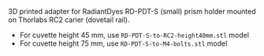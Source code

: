 3D printed adapter for RadiantDyes RD-PDT-S (small) prism holder mounted on Thorlabs RC2 carier (dovetail rail).
- For cuvette height 45 mm, use `RD-PDT-S-to-RC2-height40mm.stl` model
- For cuvette height 75 mm, use `RD-PDT-S-to-M4-bolts.stl` model